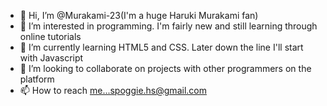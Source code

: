 - 👋 Hi, I’m @Murakami-23(I'm a huge Haruki Murakami fan)
- 👀 I’m interested in programming. I'm fairly new and still learning through online tutorials
- 🌱 I’m currently learning HTML5 and CSS. Later down the line I'll start with Javascript
- 💞️ I’m looking to collaborate on projects with other programmers on the platform
- 📫 How to reach me...spoggie.hs@gmail.com

<!---
Murakami-23/Murakami-23 is a ✨ special ✨ repository because its `README.md` (this file) appears on your GitHub profile.
You can click the Preview link to take a look at your changes.
--->

